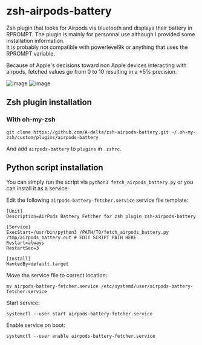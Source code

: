 # zsh-airpods-battery

Zsh plugin that looks for Airpods via bluetooth and displays their battery in RPROMPT. The plugin is mainly for personnal use although I provided some installation information. \
It is probably not compatible with powerlevel9k or anything that uses the RPROMPT variable.

Because of Apple's decisions toward non Apple devices interacting with airpods, fetched values go from 0 to 10 resulting in a &pm;5% precision.

![image](https://github.com/A-delta/zsh-airpods-battery/assets/55986107/d378fe21-a24a-4725-b971-098d2bfc925a)
![image](https://github.com/A-delta/zsh-airpods-battery/assets/55986107/0d665959-9018-4782-85d2-73abd167c081)

## Zsh plugin installation

### With oh-my-zsh
```
git clone https://github.com/A-delta/zsh-airpods-battery.git ~/.oh-my-zsh/custom/plugins/airpods-battery
```
And add `airpods-battery` to `plugins` in `.zshrc`.

##  Python script installation

You can simply run the script via `python3 fetch_airpods_battery.py` or you can install it as a service:

Edit the following `airpods-battery-fetcher.service` service file template:
```
[Unit]
Description=AirPods Battery Fetcher for zsh plugin zsh-airpods-battery

[Service]
ExecStart=/usr/bin/python3 /PATH/TO/fetch_airpods_battery.py /tmp/airpods_battery.out # EDIT SCRIPT PATH HERE
Restart=always
RestartSec=3

[Install]
WantedBy=default.target
```

Move the service file to correct location:
```
mv airpods-battery-fetcher.service /etc/systemd/user/airpods-battery-fetcher.service
```
Start service:
```
systemctl --user start airpods-battery-fetcher.service
```

Enable service on boot:
```
systemctl --user enable airpods-battery-fetcher.service
```


